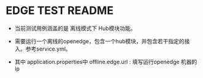 EDGE TEST README
=======================

* 当前测试用例涵盖的是 离线模式下 Hub模块功能。
  
* 需要运行一个离线的openedge，包含一个hub模块，并包含若干指定的接入。参考service.yml。
  
* 其中 application.properties中 offline.edge.url : 填写运行openedge 机器的 ip